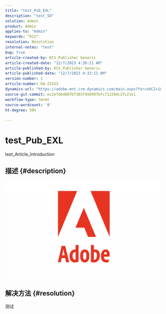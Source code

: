 ```yaml
---
title: "test_Pub_EXL"
description: "test_SD"
solution: Admin
product: Admin
applies-to: "Admin"
keywords: “KCS”
resolution: Resolution
internal-notes: "test"
bug: true
article-created-by: KCS_Publisher Generic
article-created-date: "12/7/2023 4:30:21 AM"
article-published-by: KCS_Publisher Generic
article-published-date: "12/7/2023 4:32:11 AM"
version-number: 1
article-number: KA-23323
dynamics-url: "https://adobe-ent.crm.dynamics.com/main.aspx?forceUCI=1&pagetype=entityrecord&etn=knowledgearticle&id=abf54250-b994-ee11-be37-6045bd006149"
source-git-commit: ec2efdb4607bf3037450997bfc712294c37c21e1
workflow-type: tm+mt
source-wordcount: '8'
ht-degree: 50%

---
```


# test_Pub_EXL


test_Article_Introduction

## 描述 {#description}

![](assets/___71d1638c-b994-ee11-be37-6045bd006149___.png)

## 解决方法 {#resolution}


测试
